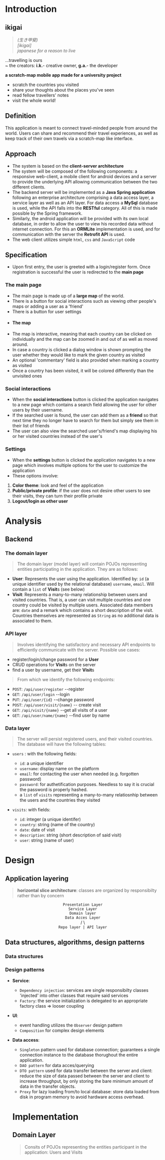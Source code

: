 # Introduction

## ikigai

> _(生き甲斐)_  
> _[ikiɡai]_  
> _japanese for a reason to live_

...travelling is ours  
\~ the creators: **i.k.**- creative owner, **g.a.**- the developer

**a scratch-map mobile app made for a university project**

- scratch the countries you visited
- share your thoughts about the places you've seen
- read fellow travellers' notes
- visit the whole world!

## Definition

This application is meant to connect travel-minded people from around the world. Users can share and recommend their travel experiences, as well as keep track of their own travels via a scratch-map like interface.

## Approach

- The system is based on the **client-server architecture**
- The system will be composed of the following components: a responsive web-client, a mobile client for android devices and a server to provide the underlying API allowing communication between the two different clients.
- The backend server will be implemented as a **Java Spring application** following an enterprise architecture comprising a data access layer, a service layer as well as an API layer. For data access a **MySql** database is used, while the API falls into the **RESTful** category. All of this is made possible by the Spring framework.
- Similarly, the android application will be provided with its own local database, in order to allow the user to view his recorded data without internet connection. For this an **ORMLite** implementation is used, and for communication with the server the **Retrofit API** is used.
- The web client utilizes simple `html`, `css` and `JavaScript` code

## Specification

- Upon first entry, the user is greeted with a login/register form. Once registration is successful the user is redirected to the **main page**

### The main page

- The main page is made up of a **large map** of the world.
- There is a button for social interactions such as viewing other people's maps or adding a user as a 'friend'
- There is a button for user settings

* #### The map

- The map is interactive, meaning that each country can be clicked on individually and the map can be zoomed in and out of as well as moved around.
- In case a country is clicked a dialog window is shown prompting the user whether they would like to mark the given country as visited
- An optional 'commentary' field is also provided when marking a country as visited
- Once a country has been visited, it will be colored differently than the unvisited ones

### Social interactions

- When the **social interactions** button is clicked the application navigates to a new page which contains a search field allowing the user for other users by their username.
- If the searched user is found, the user can add them as a **friend** so that next time they no longer have to search for them but simply see them in their list of friends
- The user can also view the searched user's/friend's map displaying his or her visited countries instead of the user's

### Settings

- When the **settings** button is clicked the application navigates to a new page which involves multiple options for the user to customize the application
- These options involve:

1. **Color theme**: look and feel of the application
2. **Public/private profile**: if the user does not desire other users to see their visits, they can turn their profile private
3. **Logout/login as other user**

# Analysis

## Backend

### The domain layer

> The domain layer (model layer) will contain POJOs representing entities participating in the application. They are as follows:

- **User**: Represents the user using the application. Identified by: `id` (a unique identifier used by the relational database) `username`, `email`. Will contain a `list` of **Visit**s (see below)
- **Visit**: Represents a many-to-many relationship between users and visited countries. That is, a user can visit multiple countries and one country could be visited by multiple users. Associated data members are: `date` and a remark which contains a short description of the visit. Countries themselves are represented as `String` as no additional data is associated to them.

### API layer

> Involves identifying the satisfactory and necessary API endpoints to efficiently communicate with the server. Possible use cases:

- register/login/change password for a **User**
- CRUD operations for **Visit**s on the server
- find a user by username, get their **Visit**s

> From which we identify the following endpoints:

- `POST`: `/api/user/register` --register
- `GET`: `/api/user/login` --login
- `PUT`: `/api/user/{id}` --change password
- `POST`: `/api/user/visit/{name}` -- create visit
- `GET`: `/api/visit/{name}` --get all visits of a user
- `GET`: `/api/user/name/{name}` --find user by name

### Data layer

>  The server will persist registered users, and their visited countries. The database will have the following tables:

- `users` : with the following fields:
    - `id`: a unique identifier
    - `username`: display name on the platform
    - `email`: for contacting the user when needed (e.g. forgotten password)
    - `password`: for authetification purposes. Needless to say it is crucial the password is properly hashed.
    - a `list` of `visits` representing a many-to-many relatiosnhip between the users and the countries they visited

- `visits`: with fields:
  - `id`: integer (a unique identifer)
  - `country`: string (name of the country)
  - `date`: date of visit
  - `description`: string (short description of said visit)
  - `user`: string (name of user)

# Design

## Application layering

> **horizontal slice architecture**: classes are organized by responsibilty rather than by concern

<p style="text-align: center">
<code>Presentation Layer</code><br>
<code>Service Layer</code><br>
<code>Domain layer</code><br>
<code>Data Acces Layer</code>
<br>/  \<br>
<code>Repo layer | API layer</code>
</p>

## Data structures, algorithms, design patterns

### Data structures


### Design patterns

- **Service**:
  - `Dependency injection`: services are single responsibilty classes 'injected' into other classes that require said services
  - `Factory`: the service initialization is delegated to an appropriate factory class => looser coupling
- **UI**:
  - event handling utilizes the `Observer` design pattern
  - `Composition` for complex design elements
- **Data access**:
  - `Singleton` pattern used for database connection; guarantees a single connection instance to the database thorughout the entire application.
  - `DAO pattern` for data acces/querying
  - `DTO pattern` used for data transfer between the server and client: reduce the size of data passed between the server and client to increase throughput, by only storing the bare minimum amount of data in the transfer objects.
  - `Proxy` for lazy loading from/to local database: store data loaded from disk in program memory to avoid hardware access overhead.

  # Implementation

  ## Domain Layer

  > Consits of POJOs representing the entities participant in the application: Users and Visits


